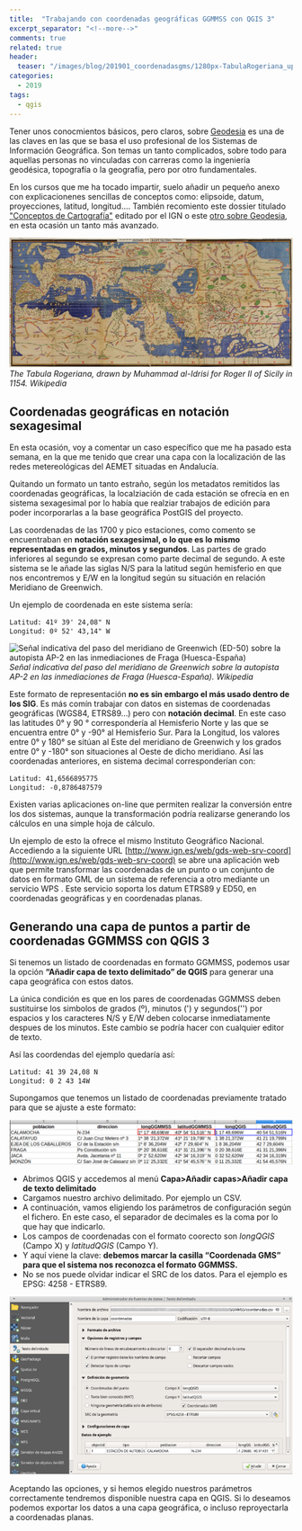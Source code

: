 ```yaml
---
title:  "Trabajando con coordenadas geográficas GGMMSS con QGIS 3"
excerpt_separator: "<!--more-->"
comments: true
related: true
header:
  teaser: "/images/blog/201901_coordenadasgms/1280px-TabulaRogeriana_upside-down.jpg" 
categories: 
  - 2019
tags:
  - qgis
---
```

Tener unos conocmientos básicos, pero claros, sobre [Geodesia](https://es.wikipedia.org/wiki/Geodesia) es una de las claves en las que se basa el uso profesional de los Sistemas de Información Geográfica. Son temas un tanto complicados, sobre todo para aquellas personas no vinculadas con carreras como la ingeniería geodésica, topografía o la geografía, pero por otro fundamentales. 

En los cursos que me ha tocado impartir, suelo añadir un pequeño anexo con explicacionenes sencillas de conceptos como: elipsoide, datum, proyecciones, latitud, longitud.... También recomiento este dossier titulado ["Conceptos de Cartografía"](http://www.ign.es/web/resources/cartografiaEnsenanza/conceptosCarto/descargas/Conceptos_Cartograficos_def.pdf) editado por el IGN o este [otro sobre Geodesia](http://www.ign.es/web/resources/docs/IGNCnig/GDS-Teoria-Geodesia.pdf), en esta ocasión un tanto más avanzado.

![The Tabula Rogeriana](/images/blog/201901_coordenadasgms/1280px-TabulaRogeriana_upside-down.jpg)
*The Tabula Rogeriana, drawn by Muhammad al-Idrisi for Roger II of Sicily in 1154. Wikipedia*

## Coordenadas geográficas en notación sexagesimal

En esta ocasión, voy a comentar un caso específico que me ha pasado esta semana, en la que me tenido que crear una capa con la localización de las redes metereológicas del AEMET situadas en Andalucía. 

Quitando un formato un tanto estraño, según los metadatos remitidos las coordenadas geográficas, la localziación de cada estación se ofrecía en en sistema sexagesimal por lo había que realziar trabajos de edición para poder incorporarlas a la base geográfica PostGIS del proyecto.

Las coordenadas de las 1700 y pico estaciones, como comento se encuentraban en **notación sexagesimal, o lo que es lo mismo representadas en grados, minutos y segundos**. Las partes de grado inferiores al segundo se expresan como parte decimal de segundo.  A este sistema se le añade las siglas N/S para la latitud según hemisferio en que nos encontremos y E/W en la longitud según su situación en relación Meridiano de Greenwich. 

Un ejemplo de coordenada en este sistema sería:

```
Latitud: 41º 39' 24,08" N
Longitud: 0º 52' 43,14" W
```
![Señal indicativa del paso del meridiano de Greenwich (ED-50) sobre la autopista AP-2 en las inmediaciones de Fraga (Huesca-España)](/images/blog/201901_coordenadasgms/Meridiano_0(AP-2)(Señal).jpg)
*Señal indicativa del paso del meridiano de Greenwich sobre la autopista AP-2 en las inmediaciones de Fraga (Huesca-España). Wikipedia*

Este formato de representación **no es sin embargo el más usado dentro de los SIG**. Es más comín trabajar con datos en sistemas de coordenadas geográficas (WGS84, ETRS89…) pero con **notación decimal**. En este caso las latitudes 0° y 90 ° correspondería al Hemisferio Norte y las que se encuentra entre 0° y -90° al Hemisferio Sur. Para la Longitud, los valores entre 0° y 180° se sitúan al Este del meridiano de Greenwich y los grados entre 0° y -180° son situaciones al Oeste de dicho meridiano. Así las coordenadas anteriores, en sistema decimal corresponderían con:

```
Latitud: 41,6566895775
Longitud: -0,8786487579
```
Existen varias aplicaciones on-line que permiten realizar la conversión entre los dos sistemas, aunque la transformación podría realizarse generando los cálculos en una simple hoja de cálculo. 

Un ejemplo de esto la ofrece el mismo Instituto Geográfico Nacional. Accediendo a la siguiente URL [http://www.ign.es/web/gds-web-srv-coord](http://www.ign.es/web/gds-web-srv-coord) se abre una  aplicación web que permite transformar las coordenadas de un punto o un conjunto de datos en formato GML de un sistema de referencia a otro mediante un servicio WPS . Este servicio soporta los datum ETRS89 y ED50, en coordenadas geográficas y en coordenadas planas.

## Generando una capa de puntos a partir de coordenadas GGMMSS con QGIS 3

Si tenemos un listado de coordenadas en formato GGMMSS, podemos usar la opción **“Añadir capa de texto delimitado” de QGIS** para generar una capa geográfica con estos datos.

La única condición es que en los pares de coordenadas GGMMSS deben sustituirse los simbolos de grados (º), minutos (') y segundos('') por espacios y los caracteres N/S y E/W deben colocarse inmediatamente despues de los minutos. Este cambio se podría hacer con cualquier editor de texto.

Así las coordendas del ejemplo quedaría así:

```
Latitud: 41 39 24,08 N
Longitud: 0 2 43 14W
```
Supongamos que tenemos un listado de coordenadas previamente tratado para que se ajuste a este formato:

![Lista](/images/blog/201901_coordenadasgms/lista.png)

- Abrimos QGIS y accedemos al menú **Capa>Añadir capas>Añadir capa de texto delimitado**
- Cargamos nuestro archivo delimitado. Por ejemplo un CSV.
- A continuación, vamos eligiendo los parámetros de configuración según el fichero. En este caso, el separador de decimales es la coma por lo que hay que indicarlo.
- Los campos de coordenadas con el formato coorecto son *longQGIS* (Campo X) y *latitudQGIS* (Campo Y).
- Y aquí viene la clave: **debemos marcar la casilla “Coordenada GMS” para que el sistema nos reconozca el formato GGMMSS.**
- No se nos puede olvidar indicar el SRC de los datos. Para el ejemplo es EPSG: 4258 - ETRS89.

![Carga capa QGIS](/images/blog/201901_coordenadasgms/qgis.png)

Aceptando las opciones, y si hemos elegido nuestros parámetros correctamente tendremos disponible nuestra capa en QGIS. Si lo deseamos podemos exportar los datos a una capa geográfica, o incluso reproyectarla a coordenadas planas.
